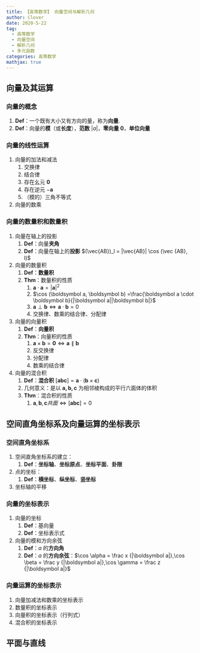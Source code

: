 ```yaml
---
title: 【高等数学】 向量空间与解析几何
author: Clover
date: 2020-5-22
tag:
  - 高等数学
  - 向量空间
  - 解析几何
  - 多元函数
categories: 高等数学
mathjax: true
---
```


## 向量及其运算

### 向量的概念

1. **Def**：一个既有大小又有方向的量，称为**向量**.
2. **Def**：向量的**模**（或**长度**），**范数** $|a|$，**零向量** $\mathbf 0$，**单位向量**

### 向量的线性运算

1. 向量的加法和减法
   1. 交换律
   2. 结合律
   3. 存在幺元 $\mathbf 0$
   4. 存在逆元 $-\boldsymbol a$
   5. （模的）三角不等式
2. 向量的数乘

### 向量的数量积和数量积

1. 向量在轴上的投影
   1. **Def**：向量**夹角**
   2. **Def**：向量在轴上的**投影** $(\vec{AB})_l = |\vec{AB}| \cos (\vec {AB}, l)$
2. 向量的数量积
   1. **Def**：**数量积**
   2. **Thm**：数量积的性质
      1. $\boldsymbol a \cdot \boldsymbol a = |\boldsymbol a|^2$
      2. $\cos (\boldsymbol a, \boldsymbol b) =\frac{\boldsymbol a \cdot \boldsymbol b}{|\boldsymbol a||\boldsymbol b|}$
      3. $\boldsymbol a \perp \boldsymbol b \Leftrightarrow \boldsymbol a \cdot \boldsymbol b = 0$
      4. 交换律、数乘的结合律、分配律
3. 向量的向量积
   1. **Def**：**向量积**
   2. **Thm**：向量积的性质
      1. $\boldsymbol a \times \boldsymbol b = \boldsymbol 0 \Leftrightarrow \boldsymbol a \parallel \boldsymbol b$
      2. 反交换律
      3. 分配律
      4. 数乘的结合律
4. 向量的混合积
   1. **Def**：**混合积** $[\boldsymbol{abc}] = \boldsymbol a \cdot (\boldsymbol b \times \boldsymbol c)$
   2. 几何意义：是以 $\boldsymbol{a,b,c}$ 为相邻棱构成的平行六面体的体积
   3. **Thm**：混合积的性质
      1. $\boldsymbol a,\boldsymbol b,\boldsymbol c 共面 \Leftrightarrow [\boldsymbol{abc}]=0$

## 空间直角坐标系及向量运算的坐标表示

### 空间直角坐标系

1. 空间直角坐标系的建立：
   1. **Def**：**坐标轴**、**坐标原点**、**坐标平面**、**卦限**
2. 点的坐标：
   1. **Def**：**横坐标**、**纵坐标**、**竖坐标**
3. 坐标轴的平移

### 向量的坐标表示

1. 向量的坐标
   1. **Def**：基向量
   2. **Def**：坐标表示式
2. 向量的模和方向余弦
   1. **Def**：$a$ 的**方向角**
   2. **Def**：$a$ 的**方向余弦**：$\cos \alpha = \frac x {|\boldsymbol a|},\cos \beta = \frac y {|\boldsymbol a|},\cos \gamma = \frac z {|\boldsymbol a|}$

### 向量运算的坐标表示

1. 向量加减法和数乘的坐标表示
2. 数量积的坐标表示
3. 向量积的坐标表示（行列式）
4. 混合积的坐标表示

## 平面与直线




